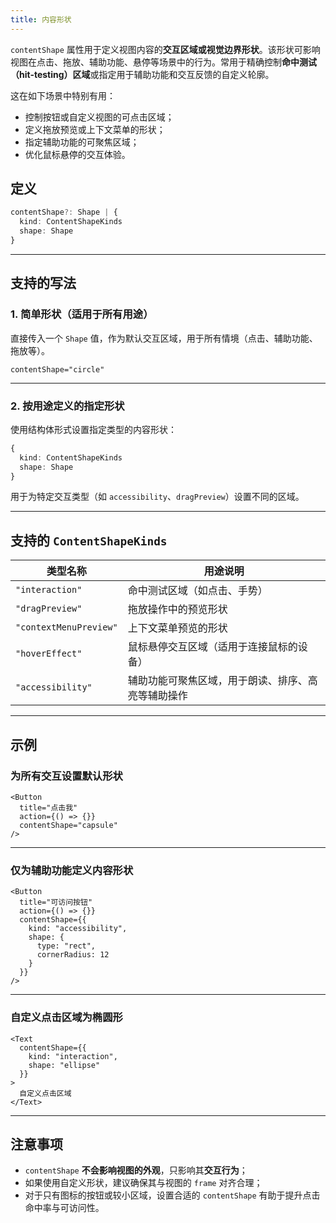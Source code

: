 ```yaml
---
title: 内容形状
---
```

`contentShape` 属性用于定义视图内容的**交互区域或视觉边界形状**。该形状可影响视图在点击、拖放、辅助功能、悬停等场景中的行为。常用于精确控制**命中测试（hit-testing）区域**或指定用于辅助功能和交互反馈的自定义轮廓。

这在如下场景中特别有用：

* 控制按钮或自定义视图的可点击区域；
* 定义拖放预览或上下文菜单的形状；
* 指定辅助功能的可聚焦区域；
* 优化鼠标悬停的交互体验。

## 定义

```ts
contentShape?: Shape | {
  kind: ContentShapeKinds
  shape: Shape
}
```

---

## 支持的写法

### 1. 简单形状（适用于所有用途）

直接传入一个 `Shape` 值，作为默认交互区域，用于所有情境（点击、辅助功能、拖放等）。

```tsx
contentShape="circle"
```

---

### 2. 按用途定义的指定形状

使用结构体形式设置指定类型的内容形状：

```ts
{
  kind: ContentShapeKinds
  shape: Shape
}
```

用于为特定交互类型（如 `accessibility`、`dragPreview`）设置不同的区域。

---

## 支持的 `ContentShapeKinds`

| 类型名称                   | 用途说明                      |
| ---------------------- | ------------------------- |
| `"interaction"`        | 命中测试区域（如点击、手势）            |
| `"dragPreview"`        | 拖放操作中的预览形状                |
| `"contextMenuPreview"` | 上下文菜单预览的形状                |
| `"hoverEffect"`        | 鼠标悬停交互区域（适用于连接鼠标的设备）      |
| `"accessibility"`      | 辅助功能可聚焦区域，用于朗读、排序、高亮等辅助操作 |

---

## 示例

### 为所有交互设置默认形状

```tsx
<Button
  title="点击我"
  action={() => {}}
  contentShape="capsule"
/>
```

---

### 仅为辅助功能定义内容形状

```tsx
<Button
  title="可访问按钮"
  action={() => {}}
  contentShape={{
    kind: "accessibility",
    shape: {
      type: "rect",
      cornerRadius: 12
    }
  }}
/>
```

---

### 自定义点击区域为椭圆形

```tsx
<Text
  contentShape={{
    kind: "interaction",
    shape: "ellipse"
  }}
>
  自定义点击区域
</Text>
```

---

## 注意事项

* `contentShape` **不会影响视图的外观**，只影响其**交互行为**；
* 如果使用自定义形状，建议确保其与视图的 `frame` 对齐合理；
* 对于只有图标的按钮或较小区域，设置合适的 `contentShape` 有助于提升点击命中率与可访问性。
